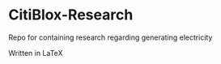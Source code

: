 # CitiBlox-Research
Repo for containing research regarding generating electricity

Written in LaTeX
